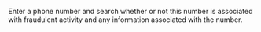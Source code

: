 Enter a phone number and search whether or not this number is associated with fraudulent activity and any information associated with the number.